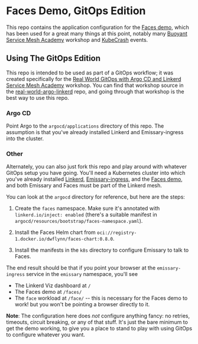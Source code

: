 # Faces Demo, GitOps Edition

This repo contains the application configuration for the [Faces demo],
which has been used for a great many things at this point, notably many
[Buoyant] [Service Mesh Academy] workshop and [KubeCrash] events.

## Using The GitOps Edition

This repo is intended to be used as part of a GitOps workflow; it was created
specifically for the [Real World GitOps with Argo CD and Linkerd] [Service
Mesh Academy] workshop. You can find that workshop source in the
[real-world-argo-linkerd] repo, and going through that workshop is the best
way to use this repo.

### Argo CD

Point Argo to the `argocd/applications` directory of this repo. The assumption
is that you've already installed Linkerd and Emissary-ingress into the
cluster.

### Other

Alternately, you can also just fork this repo and play around with whatever
GitOps setup you have going. You'll need a Kubernetes cluster into which
you've already installed [Linkerd], [Emissary-ingress], and the [Faces demo],
and both Emissary and Faces must be part of the Linkerd mesh.

You can look at the `argocd` directory for reference, but here are the steps:

1. Create the `faces` namespace. Make sure it's annotated with
   `linkerd.io/inject: enabled` (there's a suitable manifest in
   `argocd/resources/bootstrap/faces-namespace.yaml`).

2. Install the Faces Helm chart from
   `oci://registry-1.docker.io/dwflynn/faces-chart:0.8.0`.

3. Install the manifests in the `k8s` directory to configure Emissary to talk
   to Faces.

The end result should be that if you point your browser at the
`emissary-ingress` service in the `emissary` namespace, you'll see

- The Linkerd Viz dashboard at `/`
- The Faces demo at `/faces/`
- The `face` workload at `/face/` -- this is necessary for the Faces demo to
  work! but you won't be pointing a browser directly to it.

**Note**: The configuration here does _not_ configure anything fancy: no
retries, timeouts, circuit breaking, or any of that stuff. It's just the bare
minimum to get the demo working, to give you a place to stand to play with
using GitOps to configure whatever you want.

[Faces demo]: https://github.com/BuoyantIO/faces-demo
[Buoyant]: https://buoyant.io
[Service Mesh Academy]: https://buoyant.io/service-mesh-academy/
[KubeCrash]: https://kubecrash.io/
[Real World GitOps with Argo CD and Linkerd]: https://buoyant.io/register/real-world-gitops-with-argo-cd-and-linkerd
[real-world-argo-linkerd]: https://github.com/BuoyantIO/real-world-argo-linkerd
[Linkerd]: https://linkerd.io
[Emissary-ingress]: https://www.getambassador.io/docs/latest/topics/install/install-ambassador-oss/

